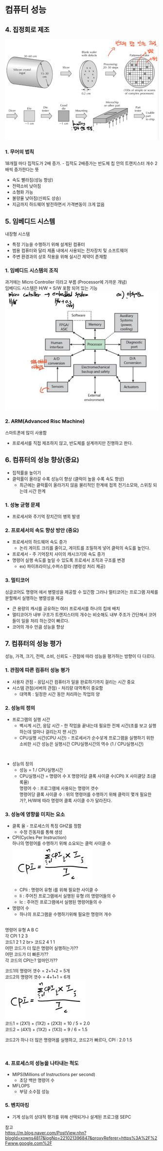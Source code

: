 # 컴퓨터 성능

## 4. 집정회로 제조
![집적회로](./Image/1-2/1.PNG)

### 1. 무어의 법칙
18개월 마다 집적도가 2배 증가. - 집적도 2배증가는 반도체 칩 안의 트랜지스터 개수 2배씩 증가한다는 뜻
* 속도 빨라짐(성능 향상)
* 전력소비 낮아짐
* 소형화 가능
* 불량율 낮아짐(신뢰도 상승)
* 지금까지 하드웨어 발전하면서 가격변동이 크게 없음 

## 5. 임베디드 시스템
내장형 시스템
* 특정 기능을 수행하기 위해 설계된 컴퓨터
* 범용 컴퓨터와 달리 제품 내에서 사용되는 전자장치 및 소프트웨어
* 주변 환경과의 상호 작용을 위해 실시간 제약이 존재함

### 1. 임베디드 시스템의 조직
과거에는 Micro Controller 이라고 부름 (Processor에 가까운 개념)<br>
임베디드 시스템은 H/W + S/W 포함 되어 있는 기능<br>
![embedded](./Image/1-2/2.JPG)

### 2. ARM(Advanced Risc Machine)
스마트폰에 많이 사용함
* 프로세서를 직접 제조하지 않고, 반도체를 설계까지만 진행하고 판다.

## 6. 컴퓨터의 성능 향상(중요)
* 집적률을 높이기
* 클럭률이 올라갈 수록 성능이 향상 (클럭이 높을 수록 속도 향상)
  - 최근에는 클럭률이 올라가지 않음 물리적인 한계에 접목 전기소모와, 스위칭 되는데 시간 한계
  
### 1. 성늉 균형 문제
* 프로세서와 주기억 장치간의 병목 발생

### 2. 프로세서의 속도 향상 방안 (중요)
* 프로세서의 하드웨어 속도 증가
  * 논리 게이트 크리를 줄이고, 게이트를 조밀하게 넣어 클럭의 속도를 높인다.
* 프로세서 - 주 기억장치 사이의 캐시크기와 속도 증가
* 명령어 실행 속도를 높일 수 있도록 프로세서 조직과 구조를 변경
  * ex) 파이프라이닝,수퍼스칼라 (병령성 처리 제공)
  
### 3. 멀티코어
싱글코어도 명령어 에서 병렬성을 제공할 수 있긴함 그러나 멀티코어는 프로그램 자체를 분할해서 실행하는 병렬성을 제공
* 큰 용량의 캐시를 공유하는 여러 프로세서를 하나의 칩에 배치
* 멀티코어가 내부 구조가 트랜지스터의 개수는 비슷해도 내부 주조가 간단해서 코어들이 일을 처리 하는것이 빠르다.
* 코어의 개수 만큼 성능을 향상

## 7. 컴퓨터의 성능 평가
성능, 가격, 크기, 전력, 소비, 신뢰도 - 관점에 따라 성능을 평가하는 방향이 다 다르다.

### 1. 관점에 따른 컴퓨터 성능 평가
* 사용자 관점 - 응답시간 컴퓨터가 일을 완료하기까지 걸리는 시간 중요
* 시스템 관점(서버의 관점) - 처리량 대역폭이 중요함
  * 대역폭 : 일정한 시간 동안 처리하는 작업의 양

### 2. 성능의 정의
* 프로그램의 실행 시간
  * 벽시계 시간, 응답 시간 - 한 작업을 끝내는데 필요한 전체 시간(초를 보고 실행 하는데 얼마나 걸리는지 잰 시간)
  * CPU실행 시간(CPU 시간) - 프로세서가 순수샇게 프로그램을 실행하기 위한 소비한 시간
성능은 실행시간 CPU실행시간의 역수 (1 / CPU실행시간)
<br>

* 성능의 정의
  - 성능 = 1 / CPU실행시간
  - CPU실행시간 = 명령어 수 X 명령어당 클록 사이클 수(CPI) X 사이클당 초(클록율)<Br>
  명령어 수 : 프로그램에 사용되는 명령어 갯수<br>
  명령어당 클록 사이클 수 : 위의 명령어를 수행하기 위해 클럭이 몇개 필요한 가?, H/W에 따라 명령어 클록 사이클 수가 달라진다.<br>

### 3. 성능에 영향을 미치는 요소
* 클록 율 - 프로세스의 특징 GHZ를 정함
  *  수정 진동자를 통해 생성
* CPI(Cycles Per Instruction)<br>
하나의 명령어를 수행하기 위해 소요되는 클럭 사이클 수<br>
  ![CPI](./Image/1-2/3.JPG)
  - CPIi : 명령어 유형 i를 위해 필요한 사이클 수
  - Ii : 주어진 프로그램에서 실행된 유형 i의 명령어들의 수
  - Ic : 주어진 프로그램에서 실행된 명령어들의 수 
* 명령어 수 
  * 하나의 프로그램을 수행하기위해 필요한 명령어 개수
  
<br>
명령어   유형   A   B  C<br>
각 CPI         1   2  3<br>
코드1          2   1  2 br>
코드2          4   1  1<br>
어떤 코드가 더 많은 명령어 실행하는가??<br>
어떤 코드가 더 빠른가??<br>
각 코드의 CPI는? 얼마인가??<br>

코드1의 명령어 갯수 = 2+1+2 = 5개<br>
코드2의 명령어 갯수 = 4+1+1 = 6개<br> 
![CPI](./Image/1-2/3.JPG)<br>
코드1 = (2X1) + (1X2) + (2X3) = 10 / 5  = 2.0 <br>
코드2 = (4X1) + (1X2) + (1X3) = 9 / 6 = 1.5 <br>

코드2가 하나 더 많은 명령어를 실행하고, 코드2가 빠르다, CPI : 2.0 1.5
 

<br>

  
  
### 4. 프로세스의 성능을 나타내는 척도
* MIPS(Millions of Instructions per second)
  * 초당 백만 명령어 수
* MFLOPS
  * 부덩 소수점 성능
  
### 5. 벤치마킹
* 기계 성능의 상대적 평가를 위해 선택되거나 설계된 프로그램 SEPC

참고<br>
https://m.blog.naver.com/PostView.nhn?blogId=xowns4817&logNo=221021396847&proxyReferer=https%3A%2F%2Fwww.google.com%2F
